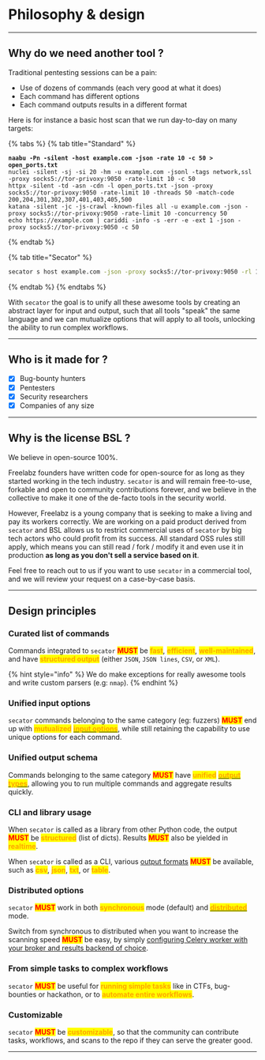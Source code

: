 # Philosophy & design

***

## Why do we need another tool ?

Traditional pentesting sessions can be a pain:

* Use of dozens of commands (each very good at what it does)
* Each command has different options
* Each command outputs results in a different format

Here is for instance a basic host scan that we run day-to-day on many targets:

{% tabs %}
{% tab title="Standard" %}
<pre class="language-bash"><code class="lang-bash"><strong>naabu -Pn -silent -host example.com -json -rate 10 -c 50 > open_ports.txt
</strong>nuclei -silent -sj -si 20 -hm -u example.com -jsonl -tags network,ssl -proxy socks5://tor-privoxy:9050 -rate-limit 10 -c 50
httpx -silent -td -asn -cdn -l open_ports.txt -json -proxy socks5://tor-privoxy:9050 -rate-limit 10 -threads 50 -match-code 200,204,301,302,307,401,403,405,500
katana -silent -jc -js-crawl -known-files all -u example.com -json -proxy socks5://tor-privoxy:9050 -rate-limit 10 -concurrency 50
echo https://example.com | cariddi -info -s -err -e -ext 1 -json -proxy socks5://tor-privoxy:9050 -c 50
</code></pre>
{% endtab %}

{% tab title="Secator" %}
```bash
secator s host example.com -json -proxy socks5://tor-privoxy:9050 -rl 10 -threads 50 -mc 200,204,301,302,307,401,403,405,500
```
{% endtab %}
{% endtabs %}

With `secator` the goal is to unify all these awesome tools by creating an abstract layer for input and output, such that all tools "speak" the same language and we can mutualize options that will apply to all tools, unlocking the ability to run complex workflows.

***

## Who is it made for ?

* [x] Bug-bounty hunters
* [x] Pentesters
* [x] Security researchers
* [x] Companies of any size

***

## Why is the license BSL ?

We believe in open-source 100%.&#x20;

Freelabz founders have written code for open-source for as long as they started working in the tech industry. `secator` is and will remain free-to-use, forkable and open to community contributions forever, and we believe in the collective to make it one of the de-facto tools in the security world.

However, Freelabz is a young company that is seeking to make a living and pay its workers correctly. We are working on a paid product derived from `secator` and BSL allows us to restrict commercial uses of `secator` by big tech actors who could profit from its success.  All standard OSS rules still apply, which means you can still read / fork / modify it and even use it in production **as long as you don't sell a service based on it**.&#x20;

Feel free to reach out to us if you want to use `secator` in a commercial tool, and we will review your request on a case-by-case basis.

***

## Design principles

### **Curated list of commands**

Commands integrated to `secator` <mark style="color:red;">**MUST**</mark> be <mark style="color:orange;">**fast**</mark>, <mark style="color:orange;">**efficient**</mark>, <mark style="color:orange;">**well-maintained**</mark>, and have <mark style="color:orange;">**structured output**</mark> (either `JSON`, `JSON lines`, `CSV`, or `XML`).

{% hint style="info" %}
We do make exceptions for really awesome tools and write custom parsers (e.g: `nmap`).
{% endhint %}

### **Unified input options**

`secator` commands belonging to the same category (eg: fuzzers) <mark style="color:red;">**MUST**</mark> end up with <mark style="color:orange;">**mutualized**</mark> [<mark style="color:orange;">**input options**</mark>](../more-options/input-formats.md), while still retaining the capability to use unique options for each command.

### **Unified output schema**

Commands belonging to the same category <mark style="color:red;">**MUST**</mark> have <mark style="color:orange;">**unified**</mark> [<mark style="color:orange;">**output types**</mark>](concepts/output-types.md), allowing you to run multiple commands and aggregate results quickly.

### **CLI and library usage**

When `secator` is called as a library from other Python code, the output <mark style="color:red;">**MUST**</mark> be <mark style="color:orange;">**structured**</mark> (list of dicts). Results <mark style="color:red;">**MUST**</mark> also be yielded in <mark style="color:orange;">**realtime**</mark>.

When `secator` is called as a CLI, various [output formats](../more-options/output-options.md) <mark style="color:red;">**MUST**</mark> be available, such as <mark style="color:orange;">**csv**</mark>, <mark style="color:orange;">**json**</mark>, <mark style="color:orange;">**txt**</mark>, or <mark style="color:orange;">**table**</mark>.

### **Distributed options**

`secator` <mark style="color:red;">**MUST**</mark> work in both <mark style="color:orange;">**synchronous**</mark> mode (default) and [<mark style="color:orange;">**distributed**</mark> ](distributed-runs-with-celery.md)mode.

Switch from synchronous to distributed when you want to increase the scanning speed <mark style="color:red;">**MUST**</mark> be easy, by simply [configuring Celery worker with your broker and results backend of choice](distributed-runs-with-celery.md#step-1-configure-a-broker-optional).

### **From simple tasks to complex workflows**

`secator` <mark style="color:red;">**MUST**</mark> be useful for <mark style="color:orange;">**running simple tasks**</mark> like in CTFs, bug-bounties or hackathon, or to <mark style="color:orange;">**automate entire workflows**</mark>.

### **Customizable**

`secator` <mark style="color:red;">**MUST**</mark> be <mark style="color:orange;">**customizable**</mark>, so that the community can contribute tasks, workflows, and scans to the repo if they can serve the greater good.

***
